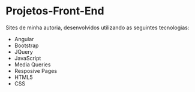 # Projetos-Front-End
Sites de minha autoria, desenvolvidos utilizando as seguintes tecnologias:

- Angular
- Bootstrap
- JQuery
- JavaScript
- Media Queries
- Resposive Pages
- HTML5
- CSS

